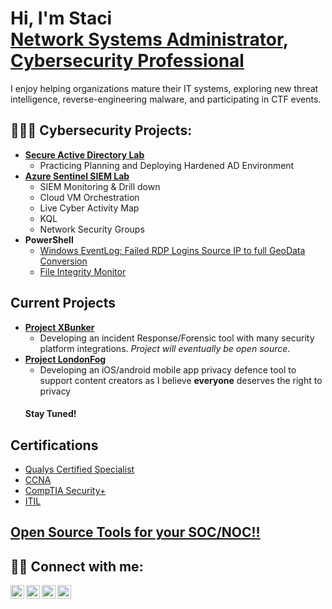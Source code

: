 <h1>Hi, I'm Staci <br/><a href="https://github.com/stacismith1">Network Systems Administrator</a>, <a href="https://www.linkedin.com/in/staciofzcs/">Cybersecurity Professional</a></h1>
              
I enjoy helping organizations mature their IT systems, exploring new threat intelligence, reverse-engineering malware, and participating in CTF events.

<h2>👨🏿‍💻 Cybersecurity Projects:</h2>

- <b>[Secure Active Directory Lab](https://github.com/stacismith1/Active-Directory-Lab)</b>
  - Practicing Planning and Deploying Hardened AD Environment
- <b>[Azure Sentinel SIEM Lab](https://github.com/stacismith1/Sentinel-Lab)</b>
  - SIEM Monitoring & Drill down
  - Cloud VM Orchestration
  - Live Cyber Activity Map
  - KQL 
  - Network Security Groups
- <b>PowerShell</b>
  - [Windows EventLog: Failed RDP Logins Source IP to full GeoData Conversion](https://github.com/stacismith1/Sentinel-Lab)
  - [File Integrity Monitor](https://github.com/stacismith1/File-Integrity-Monitor)
  
<h2> Current Projects</h2>
  
- <b>[Project XBunker](#)</b>
  - Developing an incident Response/Forensic tool with many security platform integrations. *Project will eventually be open source*.
- <b>[Project LondonFog](#)</b>
  - Developing an iOS/android mobile app privacy defence tool to support content creators as I believe **everyone** deserves the right to privacy
  <h4>Stay Tuned!</h4>
  
<h2>Certifications</h2>

- [Qualys Certified Specialist](https://drive.google.com/file/d/1oN87X4AWyES5VZ9EBkRkv5xDrMR3GJkA/view?usp=share_link)
- [CCNA](https://www.youracclaim.com/badges/fd2c2dae-1bb8-4eab-88fd-b7503875c481/public_url)
- [CompTIA Security+](https://www.youracclaim.com/badges/fdce51cb-7c28-4c53-b170-aca4c3b854c8/linked_in_profile)
- [ITIL](https://www.linkedin.com/learning/certificates/3f9c61f1ab37d5a0f8cb638ea028464491cb8e839161822ec03d97b3d3e3e31e?lipi=urn%3Ali%3Apage%3Ad_flagship3_profile_view_base_certifications_details%3Bv7Xrva4bQYeNue%2BF6IGqCA%3D%3D)
  
<h2><a href="https://github.com/stacismith1/OSINT">Open Source Tools for your SOC/NOC!!</a></h2>
  

<h2> 🤳🏿 Connect with me:</h2>

[<img align="left" alt="StaciSmith | YouTube" width="22px" src="https://cdn.jsdelivr.net/npm/simple-icons@v3/icons/youtube.svg" />][youtube]
[<img align="left" alt="StaciSmith | Twitter" width="22px" src="https://cdn.jsdelivr.net/npm/simple-icons@v3/icons/twitter.svg" />][twitter]
[<img align="left" alt="StaciSmith | LinkedIn" width="22px" src="https://cdn.jsdelivr.net/npm/simple-icons@v3/icons/linkedin.svg" />][linkedin]
[<img align="left" alt="StaciSmith | Instagram" width="22px" src="https://cdn.jsdelivr.net/npm/simple-icons@v3/icons/instagram.svg" />][instagram]

[twitter]: https://twitter.com/zcsecure
[youtube]: https://www.youtube.com/c/zcsecure
[instagram]: https://www.instagram.com/stacixsmith/
[linkedin]: https://linkedin.com/in/staciofzcs
